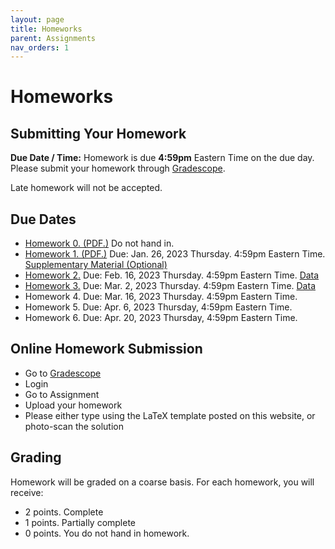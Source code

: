 ```yaml
---
layout: page
title: Homeworks
parent: Assignments
nav_orders: 1
---
```

# Homeworks 

## Submitting Your Homework  
**Due Date / Time:** Homework is due **4:59pm** Eastern Time on the due day. Please submit your homework through [Gradescope](https://www.gradescope.com/courses/345155).

Late homework will not be accepted.

## Due Dates
- [Homework 0. (PDF.)](hw0.pdf) Do not hand in.
- [Homework 1. (PDF.)](https://purdue.brightspace.com/d2l/le/content/703824/viewContent/12045140/View) Due: Jan. 26, 2023 Thursday. 4:59pm Eastern Time. [Supplementary Material (Optional)](https://purdue.brightspace.com/d2l/le/content/703824/viewContent/12045141/View)
- [Homework 2.](https://purdue.brightspace.com/d2l/le/content/703824/viewContent/12115440/View) Due: Feb. 16, 2023 Thursday. 4:59pm Eastern Time. [Data](https://purdue.brightspace.com/d2l/le/content/703824/viewContent/12115441/View)
- [Homework 3.](https://purdue.brightspace.com/d2l/le/content/703824/viewContent/12201197/View) Due: Mar. 2, 2023 Thursday. 4:59pm Eastern Time. [Data](https://purdue.brightspace.com/d2l/le/content/703824/viewContent/12201198/View)
- Homework 4. Due: Mar. 16, 2023 Thursday. 4:59pm Eastern Time. 
- Homework 5. Due: Apr. 6, 2023 Thursday, 4:59pm Eastern Time. 
- Homework 6. Due: Apr. 20, 2023 Thursday, 4:59pm Eastern Time.

## Online Homework Submission
- Go to [Gradescope](https://www.gradescope.com/courses/478533)
- Login
- Go to Assignment
- Upload your homework
- Please either type using the LaTeX template posted on this website, or photo-scan the solution

## Grading
Homework will be graded on a coarse basis. For each homework, you will receive:
- 2 points. Complete
- 1 points. Partially complete
- 0 points. You do not hand in homework.